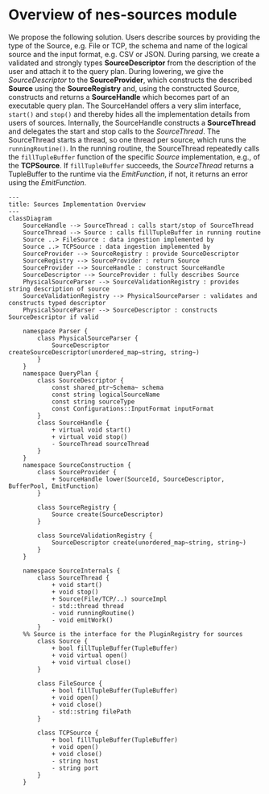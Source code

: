 # Overview of nes-sources module 
We propose the following solution. Users describe sources by providing the type of the Source, e.g. File or TCP,
the schema and name of the logical source and the input format, e.g. CSV or JSON. During parsing, we create a validated and strongly types **SourceDescriptor**
from the description of the user and attach it to the query plan. During lowering, we give the *SourceDescriptor* to the **SourceProvider**, which constructs
the described **Source** using the **SourceRegistry** and, using the constructed Source, constructs and returns a **SourceHandle** which
becomes part of an executable query plan. The SourceHandel offers a very slim interface, `start()` and `stop()` and thereby hides all the
implementation details from users of sources. Internally, the SourceHandle constructs a **SourceThread** and delegates the start and stop
calls to the *SourceThread*. The SourceThread starts a thread, so one thread per source, which runs the `runningRoutine()`. In the running routine,
the SourceThread repeatedly calls the `fillTupleBuffer` function of the specific *Source* implementation, e.g., of the **TCPSource**.
If `fillTupleBuffer` succeeds, the *SourceThread* returns a TupleBuffer to the runtime via the *EmitFunction*, if not, it returns an
error using the *EmitFunction*.
```mermaid
---
title: Sources Implementation Overview
---
classDiagram
    SourceHandle --> SourceThread : calls start/stop of SourceThread
    SourceThread --> Source : calls fillTupleBuffer in running routine
    Source ..> FileSource : data ingestion implemented by
    Source ..> TCPSource : data ingestion implemented by
    SourceProvider --> SourceRegistry : provide SourceDescriptor
    SourceRegistry --> SourceProvider : return Source
    SourceProvider --> SourceHandle : construct SourceHandle
    SourceDescriptor --> SourceProvider : fully describes Source
    PhysicalSourceParser --> SourceValidationRegistry : provides string description of source
    SourceValidationRegistry --> PhysicalSourceParser : validates and constructs typed descriptor
    PhysicalSourceParser --> SourceDescriptor : constructs SourceDescriptor if valid
    
    namespace Parser {
        class PhysicalSourceParser {
            SourceDescriptor createSourceDescriptor(unordered_map~string, string~)
        }
    }
    namespace QueryPlan {
        class SourceDescriptor {
            const shared_ptr~Schema~ schema
            const string logicalSourceName
            const string sourceType
            const Configurations::InputFormat inputFormat
        }
        class SourceHandle {
            + virtual void start()
            + virtual void stop()
            - SourceThread sourceThread
        }
    }
    namespace SourceConstruction {
        class SourceProvider {
            + SourceHandle lower(SourceId, SourceDescriptor, BufferPool, EmitFunction)
        }

        class SourceRegistry {
            Source create(SourceDescriptor)
        }

        class SourceValidationRegistry {
            SourceDescriptor create(unordered_map~string, string~)
        }
    }

    namespace SourceInternals {
        class SourceThread {
            + void start()
            + void stop()
            + Source(File/TCP/..) sourceImpl
            - std::thread thread
            - void runningRoutine()
            - void emitWork()
        }
    %% Source is the interface for the PluginRegistry for sources
        class Source {
            + bool fillTupleBuffer(TupleBuffer)
            + void virtual open()
            + void virtual close()
        }

        class FileSource {
            + bool fillTupleBuffer(TupleBuffer)
            + void open()
            + void close()
            - std::string filePath
        }

        class TCPSource {
            + bool fillTupleBuffer(TupleBuffer)
            + void open()
            + void close()
            - string host
            - string port
        }
    }
```
